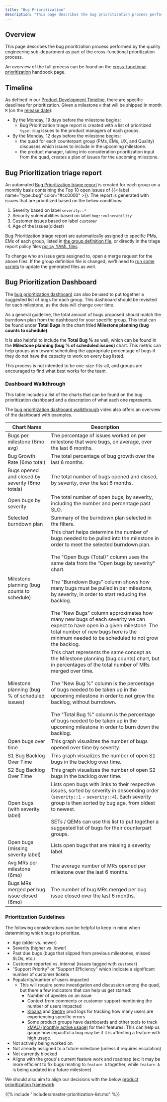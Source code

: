 ```yaml
---
title: "Bug Prioritization"
description: "This page describes the bug prioritization process performed by the quality engineering sub-department as part of the cross-functional prioritization process."
---
```


## Overview

This page describes the bug prioritization process performed by the quality engineering sub-department as part of the cross-functional prioritization process.

An overview of the full process can be found on the [cross-functional prioritization](/handbook/product/cross-functional-prioritization/) handbook page.

## Timeline

As defined in our [Product Development Timeline](/handbook/engineering/workflow/#product-development-timeline), there are specific deadlines for prioritization. Given a milestone `m` that will be shipped in month `M` (on the [release date](/handbook/engineering/releases/)):

- By the Monday, 19 days before the milestone begins:
  - Bug Prioritization triage report is created with a list of prioritized `type::bug` issues to the product managers of each groups.
- By the Monday, 12 days before the milestone begins:
  - the quad for each counterpart group (PMs, EMs, UX, and Quality) discusses which issues to include in the upcoming milestone.
  - the product manager, taking into consideration prioritization input from the quad, creates a plan of issues for the upcoming milestone.

## Bug Prioritization triage report

An automated [Bug Prioritization triage report](https://gitlab.com/gitlab-org/quality/triage-ops/-/blob/master/policies/template/group/bug-prioritization.yml.erb) is created for each group on a monthly basis containing the Top 10 open issues of {{< label name="type::bug" color="#cc0000" >}}. The report is generated with issues that are prioritized based on the below conditions:
  1. Severity based on label `severity::*`
  1. Security vulnerabilities based on label `bug::vulnerability`
  1. Customer issues based on label `customer`
  1. Age of the issues(oldest)

Bug Prioritization triage report are automatically assigned to specific PMs, EMs of each group, listed in
[the group definition file](https://gitlab.com/gitlab-org/quality/triage-ops/-/blob/master/group-definition.yml),
or directly in the triage report policy files
[policy YAML files](https://gitlab.com/gitlab-org/quality/triage-ops/tree/master/policies).

To change who an issue gets assigned to, open a merge request for the above
files. If the group definition file is changed, we'll need to
[run some scripts](https://gitlab.com/gitlab-org/quality/triage-ops#generating-policy-files-and-ci-jobs)
to update the generated files as well.

## Bug Prioritization Dashboard

The [bug prioritization dashboard](https://10az.online.tableau.com/#/site/gitlab/views/OpenBugAgeOBA/BugPrioritizationDashboard?:iid=2) can also be used to put together a suggested list of bugs for each group.
This dashboard should be revisited for each milestone, as the data will change over time.

As a general guideline, the total amount of bugs proposed should match the burndown plan from the dashboard for your specific group.
This total can be found under **Total Bugs** in the chart titled **Milestone planning (bug counts to schedule)**.

It is also helpful to include the **Total Bug %** as well, which can be found in the **Milestone planning (bug % of scheduled issues)** chart.
This metric can help groups aim toward scheduling the appropriate percentage of bugs if they do not have the capacity to work on every bug listed.

This process is not intended to be one-size-fits-all, and groups are encouraged to find what best works for the team.

### Dashboard Walkthrough

This table includes a list of the charts that can be found on the bug prioritization dashboard and a description of what each one represents.

The [bug prioritization dashboard walkthrough](https://www.youtube.com/watch?v=qd3NjPV6zkk) video also offers an overview of the dashboard with examples.

| Chart Name                                      | Description                                                                                                                                                                                                                                                                                                                                                                                                                                                                                                                                                                                                                 |
|-------------------------------------------------|-----------------------------------------------------------------------------------------------------------------------------------------------------------------------------------------------------------------------------------------------------------------------------------------------------------------------------------------------------------------------------------------------------------------------------------------------------------------------------------------------------------------------------------------------------------------------------------------------------------------------------|
| Bugs per milestone (6mo avg)                    | The percentage of issues worked on per milestone that were bugs, on average, over the last 6 months.                                                                                                                                                                                                                                                                                                                                                                                                                                                                                                                        |
| Bug Growth Rate (6mo total)                     | The total percentage of bug growth over the last 6 months.                                                                                                                                                                                                                                                                                                                                                                                                                                                                                                                                                                  |
| Bugs opened and closed by severity (6mo totals) | The total number of bugs opened and closed, by severity, over the last 6 months.                                                                                                                                                                                                                                                                                                                                                                                                                                                                                                                                            |
| Open bugs by severity                           | The total number of open bugs, by severity, including the number and percentage past SLO.                                                                                                                                                                                                                                                                                                                                                                                                                                                                                                                                   |
| Selected burndown plan                          | Summary of the burndown plan selected in the filters.                                                                                                                                                                                                                                                                                                                                                                                                                                                                                                                                                                       |
| Milestone planning (bug counts to schedule)     | This chart helps determine the number of bugs needed to be pulled into the milestone in order to meet the selected burndown plan. <br/><br/> The "Open Bugs (Total)" column uses the same data from the "Open bugs by severity" chart. <br/><br/> The "Burndown Bugs" column shows how many bugs must be pulled in per milestone, by severity, in order to start reducing the backlog. <br/><br/>  The "New Bugs" column approximates how many new bugs of each severity we can expect to have open in a given milestone. The total number of new bugs here is the minimum needed to be scheduled to not grow the backlog.  |
| Milestone planning (bug % of scheduled issues)  | This chart represents the same concept as the Milestone planning (bug counts) chart, but in percentages of the total number of MRs merged over time. <br/><br/> The "New Bug %" column is the percentage of bugs needed to be taken up in the upcoming milestone in order to not grow the backlog, without burndown. <br/><br/> The "Total Bug %" column is the percentage of bugs needed to be taken up in the upcoming milestone in order to burn down the backlog.                                                                                                                                                       |
| Open bugs over time                             | This graph visualizes the number of bugs opened over time by severity.                                                                                                                                                                                                                                                                                                                                                                                                                                                                                                                                                      |
| S1 Bug Backlog Over Time                        | This graph visualizes the number of open S1 bugs in the backlog over time.                                                                                                                                                                                                                                                                                                                                                                                                                                                                                                                                                  |
| S2 Bug Backlog Over Time                        | This graph visualizes the number of open S2 bugs in the backlog over time.                                                                                                                                                                                                                                                                                                                                                                                                                                                                                                                                                  |
| Open bugs (with severity label)                 | Lists open bugs with links to their respective issues, sorted by severity in descending order (`severity::1` - `severity::4`). Each severity group is then sorted by bug age, from oldest to newest. <br/><br/> SETs / QEMs can use this list to put together a suggested list of bugs for their counterpart groups.                                                                                                                                                                                                                                                                                                        |
| Open bugs (missing severity label)              | Lists open bugs that are missing a severity label.                                                                                                                                                                                                                                                                                                                                                                                                                                                                                                                                                                          |
| Avg MRs per milestone (6mo)                     | The average number of MRs opened per milestone over the last 6 months.                                                                                                                                                                                                                                                                                                                                                                                                                                                                                                                                                      |
| Bugs MRs merged per bug issue closed (6mo)      | The number of bug MRs merged per bug issue closed over the last 6 months.                                                                                                                                                                                                                                                                                                                                                                                                                                                                                                                                                   |

### Prioritization Guidelines

The following considerations can be helpful to keep in mind when determining which bugs to prioritize.

- Age (older vs. newer)
- Severity (higher vs. lower)
- Past due bugs (bugs that slipped from previous milestones, missed SLOs, etc.)
- Customer reported vs. internal (issues tagged with `customer`)
- "Support Priority" or "Support Efficiency" which indicate a significant number of customer tickets
- Popularity/number of users impacted
  - This will require some investigation and discussion among the quad, but there a few indicators that can help us get started:
    - Number of upvotes on an issue
    - Context from comments or customer support mentioning the number of users impacted
    - [Kibana](https://log.gprd.gitlab.net/) and [Sentry](https://sentry.gitlab.net/gitlab/gitlabcom/) prod logs for tracking how many users are experiencing specific errors
    - Some product groups have dashboards and other tools to track [xMAU (monthly active usage)](/handbook/business-technology/data-team/data-catalog/xmau-analysis/) for their features. This can help us gauge how impactful a bug may be if it is affecting a feature with high usage.
- Not actively being worked on
- Not already assigned to a future milestone (unless it requires escalation)
- Not currently blocked
- Aligns with the group's current feature work and roadmap (ex: it may be more efficient to fix bugs relating to `feature A` together,
  while `feature A` is being updated in a future milestone)

We should also aim to align our decisions with the below [product prioritization framework](/handbook/product/product-processes/#prioritization)

{{% include "includes/master-prioritization-list.md" %}}

